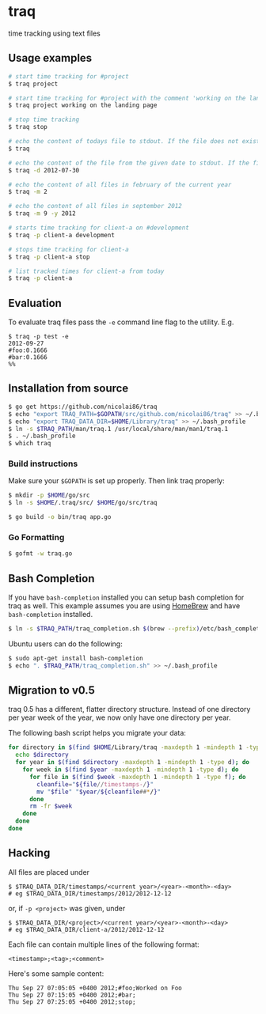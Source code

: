 # traq

time tracking using text files

## Usage examples

``` bash
# start time tracking for #project
$ traq project

# start time tracking for #project with the comment 'working on the landing page'
$ traq project working on the landing page

# stop time tracking
$ traq stop

# echo the content of todays file to stdout. If the file does not exist, nothing is echoed.
$ traq

# echo the content of the file from the given date to stdout. If the file does not exist, nothing is echoed.
$ traq -d 2012-07-30

# echo the content of all files in february of the current year
$ traq -m 2

# echo the content of all files in september 2012
$ traq -m 9 -y 2012

# starts time tracking for client-a on #development
$ traq -p client-a development

# stops time tracking for client-a
$ traq -p client-a stop

# list tracked times for client-a from today
$ traq -p client-a
```

## Evaluation

To evaluate traq files pass the `-e` command line flag to the utility.
E.g.

    $ traq -p test -e
    2012-09-27
    #foo:0.1666
    #bar:0.1666
    %%

## Installation from source

``` bash
$ go get https://github.com/nicolai86/traq
$ echo "export TRAQ_PATH=$GOPATH/src/github.com/nicolai86/traq" >> ~/.bash_profile
$ echo "export TRAQ_DATA_DIR=$HOME/Library/traq" >> ~/.bash_profile
$ ln -s $TRAQ_PATH/man/traq.1 /usr/local/share/man/man1/traq.1
$ . ~/.bash_profile
$ which traq
```

### Build instructions

Make sure your `$GOPATH` is set up properly. Then link traq properly:

``` bash
$ mkdir -p $HOME/go/src
$ ln -s $HOME/.traq/src/ $HOME/go/src/traq
```

``` bash
$ go build -o bin/traq app.go
```

### Go Formatting

``` bash
$ gofmt -w traq.go
```
## Bash Completion

If you have `bash-completion` installed you can setup bash completion for traq as well. This example assumes you are using [HomeBrew][1] and have `bash-completion` installed.

``` bash
$ ln -s $TRAQ_PATH/traq_completion.sh $(brew --prefix)/etc/bash_completion.d/traq
```

Ubuntu users can do the following:

``` bash
$ sudo apt-get install bash-completion
$ echo ". $TRAQ_PATH/traq_completion.sh" >> ~/.bash_profile
```

## Migration to v0.5

traq 0.5 has a different, flatter directory structure. Instead of one directory per year week of the year,
we now only have one directory per year.

The following bash script helps you migrate your data:

```bash
for directory in $(find $HOME/Library/traq -maxdepth 1 -mindepth 1 -type d); do
  echo $directory
  for year in $(find $directory -maxdepth 1 -mindepth 1 -type d); do
    for week in $(find $year -maxdepth 1 -mindepth 1 -type d); do
      for file in $(find $week -maxdepth 1 -mindepth 1 -type f); do
        cleanfile="${file//timestamps-/}"
        mv "$file" "$year/${cleanfile##*/}"
      done
      rm -fr $week
    done
  done
done
```

## Hacking

All files are placed under

    $ $TRAQ_DATA_DIR/timestamps/<current year>/<year>-<month>-<day>
    # eg $TRAQ_DATA_DIR/timestamps/2012/2012-12-12

or, if `-p <project>` was given, under

    $ $TRAQ_DATA_DIR/<project>/<current year>/<year>-<month>-<day>
    # eg $TRAQ_DATA_DIR/client-a/2012/2012-12-12

Each file can contain multiple lines of the following format:


    <timestamp>;<tag>;<comment>


Here's some sample content:

    Thu Sep 27 07:05:05 +0400 2012;#foo;Worked on Foo
    Thu Sep 27 07:15:05 +0400 2012;#bar;
    Thu Sep 27 07:25:05 +0400 2012;stop;

[1]:http://mxcl.github.com/homebrew/